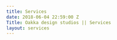 ```yaml
---
title: Services
date: 2018-06-04 22:59:00 Z
Title: Oakka design studios || Services
layout: services
---
```


